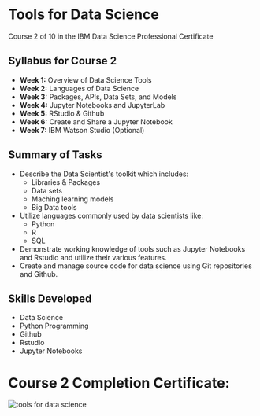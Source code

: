 # Tools for Data Science
Course 2 of 10 in the IBM Data Science Professional Certificate
## Syllabus for Course 2
- **Week 1:** Overview of Data Science Tools
- **Week 2:** Languages of Data Science
- **Week 3:** Packages, APIs, Data Sets, and Models
- **Week 4:** Jupyter Notebooks and JupyterLab
- **Week 5:** RStudio & Github
- **Week 6:** Create and Share a Jupyter Notebook
- **Week 7:** IBM Watson Studio (Optional)
## Summary of Tasks
- Describe the Data Scientist's toolkit which includes:
  - Libraries & Packages
  - Data sets
  - Maching learning models
  - Big Data tools
- Utilize languages commonly used by data scientists like:
  - Python
  - R
  - SQL
- Demonstrate working knowledge of tools such as Jupyter Notebooks and Rstudio and utilize their various features.
- Create and manage source code for data science using Git repositories and Github.
## Skills Developed
- Data Science
- Python Programming
- Github
- Rstudio
- Jupyter Notebooks
# Course 2 Completion Certificate:
![tools for data science](https://github.com/KailaniBailey/IBM-Data-Science-Professional-Certificate/assets/158431578/b2d8f8bd-80b2-4ce4-8a17-acc062e6371a)
